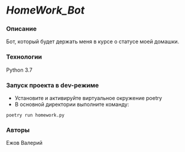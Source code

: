 # *HomeWork_Bot*
### Описание
Бот, который будет держать меня в курсе о статусе
моей домашки.
### Технологии
Python 3.7

### Запуск проекта в dev-режиме
- Установите и активируйте виртуальное окружение poetry
- В основной директории выполните команду:
```
poetry run homework.py
```
### Авторы
Ежов Валерий
